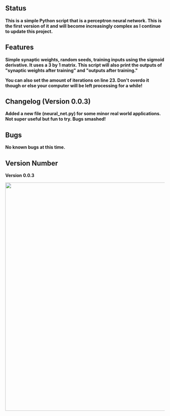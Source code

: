 <h2><strong>Status&nbsp;</strong></h2>
<p><strong>This is a simple Python script that is a perceptron neural network. This is the first version of it and will become increasingly complex as I continue to update this project.</strong></p>
<h2><strong>Features</strong></h2>
<p><strong>Simple synaptic weights, random seeds, training inputs using the sigmoid derivative. It uses a 3 by 1 matrix. This script will also print the outputs of "synaptic weights after training" and "outputs after training."</strong></p>
<p><strong>You can also set the amount of iterations on line 23. Don't overdo it though or else your computer will be left processing for a while!</strong></p>
<h2>Changelog (Version 0.0.3)</h2>
<p><strong>Added a new file (neural_net.py) for some minor real world applications. Not super useful but fun to try. Bugs smashed!</strong></p>
<h2>Bugs</h2>
<p><strong>No known bugs at this time.&nbsp;</strong></p>
<h2><strong>Version Number</strong></h2>
<p><strong>Version 0.0.3</strong></p>
<p><strong><img src="https://i.ytimg.com/vi/b99UVkWzYTQ/maxresdefault.jpg" alt="" width="1280" height="720" /></strong></p>
